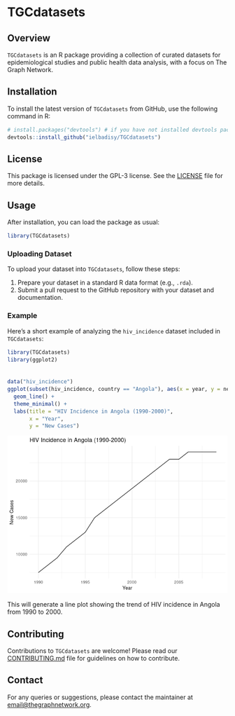 
# TGCdatasets

## Overview

`TGCdatasets` is an R package providing a collection of curated datasets
for epidemiological studies and public health data analysis, with a
focus on The Graph Network.

## Installation

To install the latest version of `TGCdatasets` from GitHub, use the
following command in R:

``` r
# install.packages("devtools") # if you have not installed devtools package
devtools::install_github("ielbadisy/TGCdatasets")
```

## License

This package is licensed under the GPL-3 license. See the
[LICENSE](LICENSE) file for more details.

## Usage

After installation, you can load the package as usual:

``` r
library(TGCdatasets)
```

### Uploading Dataset

To upload your dataset into `TGCdatasets`, follow these steps:

1.  Prepare your dataset in a standard R data format (e.g., `.rda`).
2.  Submit a pull request to the GitHub repository with your dataset and
    documentation.

### Example

Here’s a short example of analyzing the `hiv_incidence` dataset included
in `TGCdatasets`:

``` r
library(TGCdatasets)
library(ggplot2)


data("hiv_incidence")
ggplot(subset(hiv_incidence, country == "Angola"), aes(x = year, y = new_cases)) +
  geom_line() +
  theme_minimal() +
  labs(title = "HIV Incidence in Angola (1990-2000)",
       x = "Year",
       y = "New Cases")
```

![](README_files/figure-gfm/unnamed-chunk-3-1.png)<!-- -->

This will generate a line plot showing the trend of HIV incidence in
Angola from 1990 to 2000.

## Contributing

Contributions to `TGCdatasets` are welcome! Please read our
[CONTRIBUTING.md](CONTRIBUTING.md) file for guidelines on how to
contribute.

## Contact

For any queries or suggestions, please contact the maintainer at
<email@thegraphnetwork.org>.
